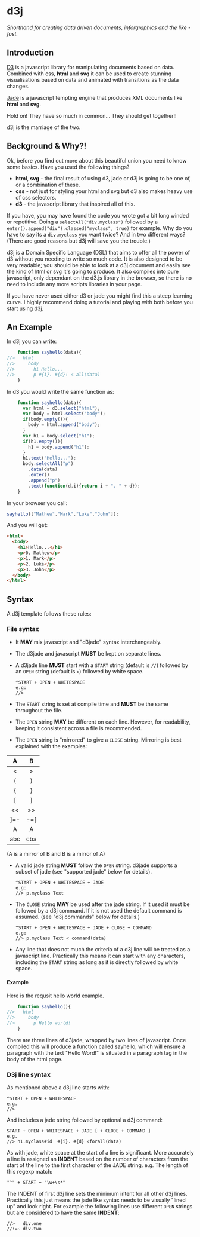 d3j
===

_Shorthand for creating data driven documents, inforgraphics and the like - fast._

Introduction
------------

[D3](http://d3js.org/) is a javascript library for manipulating documents based on data. 
Combined with css, __html__ and __svg__ it can be used to create stunning visualisations based on data and animated with transitions as the data changes.

[Jade](http://jade-lang.com/) is a javascript tempting engine that produces XML documents like __html__ and __svg__.

Hold on! They have so much in common... They should get together!!

[d3j](https://github.com/aogriffiths/d3j/) is the marriage of the two.

Background & Why?!
------------------

Ok, before you find out more about this beautiful union you need to know some basics. Have you used the following things?

* __html__, __svg__ - the final result of using d3, jade or d3j is going to be one of, or a combination of these.
* __css__ - not just for styling your html and svg but d3 also makes heavy use of css selectors.
* __d3__ - the javascript library that inspired all of this.

If you have, you may have found the code you wrote got a bit long winded or repetitive. Doing a `selectAll("div.myclass")` followed by a `enter().append("div").classed("myclass", true)` for example. Why do you have to say its a `div.myclass` you want twice? And in two different ways? (There are good reasons but d3j will save you the trouble.)

d3j is a Domain Specific Language (DSL) that aims to offer all the power of d3 without you needing to write so much code. It is also designed to be very readable; you should be able to look at a d3j document and easily see the kind of html or svg it's going to produce. It also compiles into pure javascript, only dependant on the d3.js library in the browser, so there is no need to include any more scripts libraries in your page.

If you have never used either d3 or jade you might find this a steep learning curve. I highly recommend doing a tutorial and playing with both before you start using d3j.

An Example
----------

In d3j you can write:
```javascript
    function sayhello(data){
//>   html
//>     body
//>       h1 Hello...
//>       p #{i}. #{d}! < all(data)
    }
```

In d3 you would write the same function as:
```javascript
    function sayhello(data){
      var html = d3.select("html");
      var body = html.select("body");
      if(body.empty()){
        body = html.append("body");
      }
      var h1 = body.select("h1");
      if(h1.empty()){
        h1 = body.append("h1");
      }
      h1.text("Hello...");
      body.selectAll("p")
        .data(data)
        .enter()
        .append("p")
        .text(function(d,i){return i + ". " + d});
    }
```

In your browser you call:
```javascript
sayhello(["Mathew","Mark","Luke","John"]);
```

And you will get:
```html
<html>
  <body>
    <h1>Hello...</h1>
    <p>0. Mathew</p>
    <p>1. Mark</p>
    <p>2. Luke</p>
    <p>3. John</p>
  </body>
</html>
```

Syntax
------
A d3j template follows these rules:


### File syntax


*   It __MAY__ mix javascript and "d3jade" syntax interchangeably.

*   The d3jade and javascript __MUST__ be kept on separate lines.

*   A d3jade line __MUST__ start with a `START` string (default is `//`) followed by an 
    `OPEN` string (default is `>`) followed by white space.

        ^START + OPEN + WHITESPACE
        e.g:
        //>

*   The `START` string is set at compile time and __MUST__ be the same throughout the 
    file.

*   The `OPEN` string __MAY__ be different on each line. However, for readability,
    keeping it consistent across a file is recommended.

*   The `OPEN` string is "mirrored" to give a `CLOSE` string. Mirroring is best explained 
    with the examples:



| A   |  B  |
|:---:|:---:|
| <   |  >  |
| (   |  )  |
| {   |  }  |
| [   |  ]  |
| <<  |  >> |
| ]=- | -=[ |
|  A  |  A  |
| abc | cba |

(A is a mirror of B and B is a mirror of A)


*   A valid jade string __MUST__ follow the `OPEN` string. d3jade supports a subset of jade (see "supported jade" below for details).

        ^START + OPEN + WHITESPACE + JADE
        e.g:
        //> p.myclass Text

*   The `CLOSE` string __MAY__ be used  after the jade string. If it used 
    it must be followed by a d3j command. If it is not used the default command is assumed.
    (see "d3j commands" below for details.)

        ^START + OPEN + WHITESPACE + JADE + CLOSE + COMMAND
        e.g:
        //> p.myclass Text < command(data)

*   Any line that does not much the criteria of a d3j line will be treated as a javascript
    line. Practically this means it can start with any characters, including the `START`
    string as long as it is directly followed by white space.

#### Example

Here is the requsit hello world example.

```javascript
    function sayhello(){
//>   html
//>     body
//>       p Hello world!
    }
```

There are three lines of d3jade, wrapped by two lines of javascript. Once compiled this will produce a function called sayhello, which will ensure a paragraph with the text "Hello Word!" is situated in a paragraph tag in the body of the html page.


### D3j line syntax

As mentioned above a d3j line starts with:

    ^START + OPEN + WHITESPACE
    e.g.
    //> 

And includes a jade string followed by optional a d3j command:

    START + OPEN + WHITESPACE + JADE [ + CLODE + COMMAND ]
    e.g.
    //> h1.myclass#id  #{i}. #{d} <forall(data)

As with jade, white space at the start of a line is significant. More accurately a line is assigned an __INDENT__ based on the number of characters from the start of the line to the first character of the JADE string. e.g. The length of this regexp match:

    "^" + START + "\w+\s*"

The INDENT of first d3j line sets the minimum intent for all other d3j lines.
Practically this just means the jade like syntax needs to be visually "lined up" and look right. For example the following lines use different `OPEN` strings but are considered to have the same __INDENT__:

    //>   div.one
    //:=~ div.two